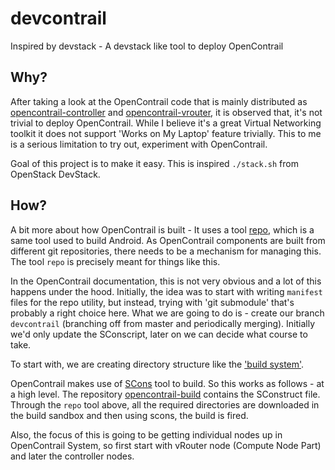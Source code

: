 # devcontrail
Inspired by devstack - A devstack like tool to deploy OpenContrail


## Why?

After taking a look at the OpenContrail code that is mainly distributed as [opencontrail-controller](https://github.com/Juniper/contrail-controller) and [opencontrail-vrouter](https://github.com/Juniper/contrail-controller), it is observed that, it's not trivial to deploy OpenContrail. While I believe it's a great Virtual Networking toolkit it does not support 'Works on My Laptop' feature trivially. This to me is a serious limitation to try out, experiment with OpenContrail.

Goal of this project is to make it easy. This is inspired `./stack.sh` from OpenStack DevStack.

## How?

A bit more about how OpenContrail is built - It uses a tool [repo](https://android.googlesource.com/tools/repo), which is a same tool used to build Android. As OpenContrail components are built from different git repositories, there needs to be a mechanism for managing this. The tool `repo` is precisely meant for things like this.

In the OpenContrail documentation, this is not very obvious and a lot of this happens under the hood. Initially, the idea was to start with writing `manifest` files for the repo utility, but instead, trying with 'git submodule' that's probably a right choice here. What we are going to do is - create our branch `devcontrail` (branching off from master and periodically merging). Initially we'd only update the SConscript, later on we can decide what course to take.

To start with, we are creating directory structure like the ['build system'](https://github.com/Juniper/contrail-vnc).

OpenContrail makes use of [SCons](http://www.scons.org) tool to build. So this works as follows - at a high level. The repository [opencontrail-build](https://github.com/Juniper/contrail-build) contains the SConstruct file. Through the `repo` tool above, all the required directories are downloaded in the build sandbox and then using scons, the build is fired.

Also, the focus of this is going to be getting individual nodes up in OpenContrail System, so first start with vRouter node (Compute Node Part) and later the controller nodes.

